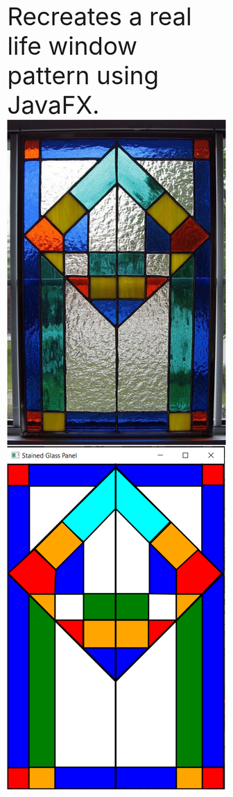 <br><span style="font-size:4em;">Recreates a real life window pattern using JavaFX.</span> </br>
<img src="0983f31c077788a610584d7bf41483ba.jpg">
<img src="Lab-06-output-Karin_Hernandez.png">
